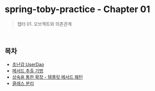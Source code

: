 # spring-toby-practice - Chapter 01
> 챕터 01. 오브젝트와 의존관계

<br>

## 목차 
- [초난감 UserDao]()
- [메서드 추출 기법]()
- [상속을 통한 확장 - 템플릿 메서드 패턴]()
- [클래스 분리]()


